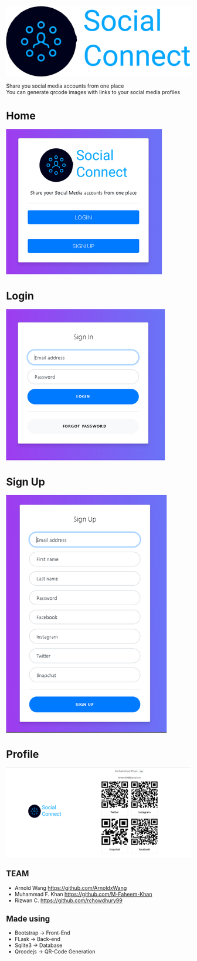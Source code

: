 ![Social Connect Logo](https://github.com/M-Faheem-Khan/Social-Connect/blob/master/WEB/static/assets/social_connect_logo.png)

Share you social media accounts from one place<br/>
You can generate qrcode images with links to your social media profiles

# Home
![Social Connect Home Page - Screenshot](https://github.com/M-Faheem-Khan/Social-Connect/blob/master/WEB/static/assets/screenshots/home.PNG)

# Login
![Social Connect Login Page - Screenshot](https://github.com/M-Faheem-Khan/Social-Connect/blob/master/WEB/static/assets/screenshots/login.PNG)

# Sign Up
![Social Connect Sign Up Page - Screenshot](https://github.com/M-Faheem-Khan/Social-Connect/blob/master/WEB/static/assets/screenshots/signup.PNG)

# Profile
![Social Connect Profile Page - Screenshot](https://github.com/M-Faheem-Khan/Social-Connect/blob/master/WEB/static/assets/screenshots/profile.PNG)

## TEAM
- Arnold Wang https://github.com/ArnoldxWang
- Muhammad F. Khan https://github.com/M-Faheem-Khan
- Rizwan C. https://github.com/rchowdhury99

## Made using 
- Bootstrap -> Front-End
- FLask -> Back-end
- Sqlite3 -> Database
- Qrcodejs -> QR-Code Generation
